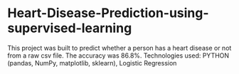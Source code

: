 # Heart-Disease-Prediction-using-supervised-learning
This project was built to predict whether a person has a heart disease or not from a raw csv file. The accuracy was 86.8%. Technologies used: PYTHON (pandas, NumPy, matplotlib, sklearn), Logistic Regression
